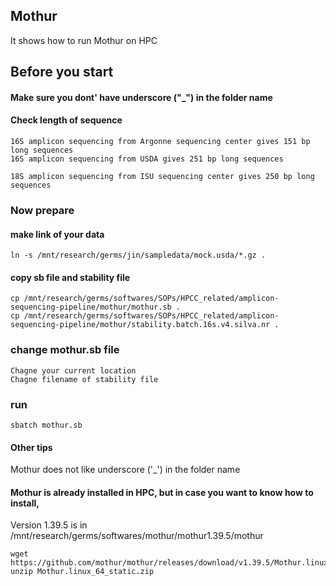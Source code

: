 ## Mothur
It shows how to run Mothur on HPC

## Before you start

#### Make sure you dont' have underscore ("_") in the folder name



#### Check length of sequence
```
16S amplicon sequencing from Argonne sequencing center gives 151 bp long sequences
16S amplicon sequencing from USDA gives 251 bp long sequences 

18S amplicon sequencing from ISU sequencing center gives 250 bp long sequences 
```

### Now prepare
#### make link of your data
```
ln -s /mnt/research/germs/jin/sampledata/mock.usda/*.gz .
```

#### copy sb file and stability file
```
cp /mnt/research/germs/softwares/SOPs/HPCC_related/amplicon-sequencing-pipeline/mothur/mothur.sb .
cp /mnt/research/germs/softwares/SOPs/HPCC_related/amplicon-sequencing-pipeline/mothur/stability.batch.16s.v4.silva.nr .
```

### change mothur.sb file
```
Chagne your current location
Chagne filename of stability file
```

### run
```
sbatch mothur.sb
```

#### Other tips
Mothur does not like underscore ('_') in the folder name

#### Mothur is already installed in HPC, but in case you want to know how to install,
Version 1.39.5 is in /mnt/research/germs/softwares/mothur/mothur1.39.5/mothur
```
wget https://github.com/mothur/mothur/releases/download/v1.39.5/Mothur.linux_64_static.zip
unzip Mothur.linux_64_static.zip
```
